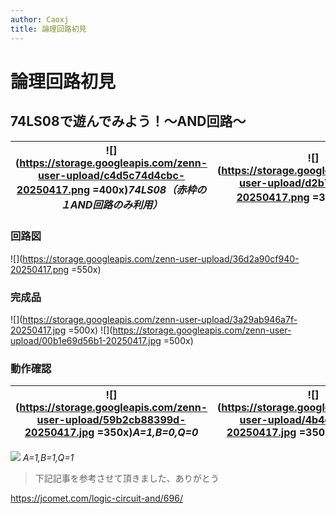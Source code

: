 ```yaml
---
author: Caoxj
title: 論理回路初見
---
```


# 論理回路初見　
## 74LS08で遊んでみよう！～AND回路～　
|![](https://storage.googleapis.com/zenn-user-upload/c4d5c74d4cbc-20250417.png =400x)*74LS08（赤枠の１AND回路のみ利用）*|![](https://storage.googleapis.com/zenn-user-upload/d2b734a0a660-20250417.png =340x)*AND回路*|
|---|---|
### 回路図
![](https://storage.googleapis.com/zenn-user-upload/36d2a90cf940-20250417.png =550x)
### 完成品
![](https://storage.googleapis.com/zenn-user-upload/3a29ab946a7f-20250417.jpg =500x)
![](https://storage.googleapis.com/zenn-user-upload/00b1e69d56b1-20250417.jpg =500x)
### 動作確認
|![](https://storage.googleapis.com/zenn-user-upload/59b2cb88399d-20250417.jpg =350x)*A=1,B=0,Q=0*|![](https://storage.googleapis.com/zenn-user-upload/4b4dce2d1a62-20250417.jpg =350x)*A=0,B=1,Q=0*|
|---|---|

![](https://storage.googleapis.com/zenn-user-upload/b243fdc2496a-20250417.jpg)
*A=1,B=1,Q=1*

>下記記事を参考させて頂きました、ありがとう

https://jcomet.com/logic-circuit-and/696/
